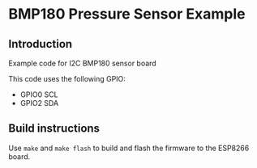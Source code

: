 # BMP180 Pressure Sensor Example

## Introduction

Example code for I2C BMP180 sensor board

This code uses the following GPIO:

* GPIO0 SCL
* GPIO2 SDA

## Build instructions

Use `make` and `make flash` to build and flash the firmware to the ESP8266 board.
